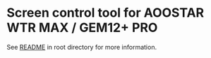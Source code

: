 # Screen control tool for AOOSTAR WTR MAX / GEM12+ PRO

See [README](../../README.md) in root directory for more information.
